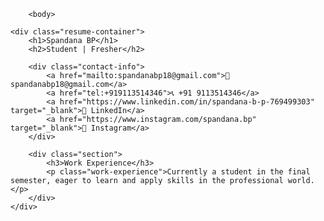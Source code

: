 <!DOCTYPE html>
<html lang="en">
<head>
    <meta charset="UTF-8">
    <meta name="viewport" content="width=device-width, initial-scale=1.0">
    <title>Resume</title>
    
        <body> 
<style>{
            font-family: 'Arial', sans-serif;
            background: linear-gradient(to right, #ff7e5f, #feb47b);
            margin: 0;
            padding: 0;
            display: flex;
            justify-content: center;
            align-items: center;
            height: 100vh;
        }
        .resume-container {
            width: 90%;
            max-width: 500px;
            background: white;
            padding: 20px;
            border-radius: 15px;
            box-shadow: 0px 10px 20px rgba(0, 0, 0, 0.2);
            text-align: center;
        }
        h1 {
            margin: 0;
            color: #333;
            font-size: 24px;
        }
        h2 {
            margin: 5px 0;
            color: #666;
            font-size: 18px;
        }
        .contact-info a {
            display: block;
            margin: 5px 0;
            color: #ff7e5f;
            text-decoration: none;
            font-size: 16px;
            font-weight: bold;
        }
        .contact-info a:hover {
            text-decoration: underline;
        }
        .section {
            margin-top: 15px;
            text-align: left;
            padding: 10px;
            background: #f9f9f9;
            border-radius: 10px;
        }
        .section h3 {
            color: #333;
            border-bottom: 2px solid #ff7e5f;
            padding-bottom: 5px;
            display: inline-block;
        }
        .work-experience {
            color: #555;
            font-size: 14px;
        }
    </style>
</head>
<body>

    <div class="resume-container">
        <h1>Spandana BP</h1>
        <h2>Student | Fresher</h2>

        <div class="contact-info">
            <a href="mailto:spandanabp18@gmail.com">📧 spandanabp18@gmail.com</a>
            <a href="tel:+919113514346">📞 +91 9113514346</a>
            <a href="https://www.linkedin.com/in/spandana-b-p-769499303" target="_blank">🔗 LinkedIn</a>
            <a href="https://www.instagram.com/spandana.bp" target="_blank">📸 Instagram</a>
        </div>

        <div class="section">
            <h3>Work Experience</h3>
            <p class="work-experience">Currently a student in the final semester, eager to learn and apply skills in the professional world.</p>
        </div>
    </div>

</body>
</html>
